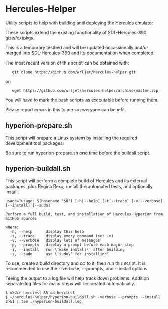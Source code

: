 # Hercules-Helper

Utility scripts to help with building and deploying the Hercules emulator

These scripts extend the existing functionality of SDL-Hercules-390 gists/extpkgs.

This is a temporary testbed and will be updated occassionally and/or merged
into SDL-Hercules-390 and its documentation when completed.

The most recent version of this script can be obtained with:
```
   git clone https://github.com/wrljet/hercules-helper.git
```
or:
```
   wget https://github.com/wrljet/hercules-helper/archive/master.zip
```

You will have to mark the bash scripts as executable before running them.


Please report errors in this to me so everyone can benefit.

## hyperion-prepare.sh

This script will prepare a Linux system by installing the required
development tool packages.

Be sure to run hyperion-prepare.sh one time before the buildall script.

## hyperion-buildall.sh

This script will perform a complete build of Hercules and its external
packages, plus Regina Rexx, run all the automated tests, and optionally install.

```
usage="usage: $(basename "$0") [-h|--help] [-t|--trace] [-v|--verbose] [--install] [--sudo]

Perform a full build, test, and installation of Hercules Hyperion from GitHub sources

where:
  -h, --help      display this help
  -t, --trace     display every command (set -x)
  -v, --verbose   display lots of messages
  -p, --prompts   display a prompt before each major step
  -i, --install   run \'make install\' after building
  -s, --sudo      use \'sudo\' for installing"
```

To use, create a build directory and cd to it, then run this script.
It is recommended to use the --verbose, --prompts, and --install options.

Teeing the output to a log file will help track down problems.
Addition separate log files for major steps will be created automatically.

```
$ mkdir herctest && cd herctest
$ ~/hercules-helper/hyperion-buildall.sh -verbose --prompts --install 2>&1 | tee ./hyperion-buildall.log
```

